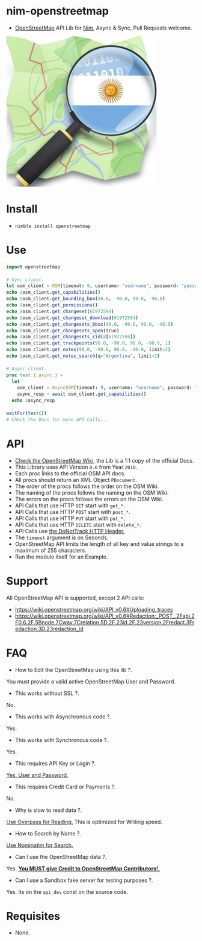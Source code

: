 # nim-openstreetmap

- [OpenStreetMap](https://openstreetmap.org) API Lib for [Nim](https://nim-lang.org), Async & Sync, Pull Requests welcome.

![OpenStreetMap](https://raw.githubusercontent.com/juancarlospaco/nim-overpass/master/osm.jpg "OpenStreetMap")


# Install

- `nimble install openstreetmap`


# Use

```nim
import openstreetmap

# Sync client.
let osm_client = OSM(timeout: 9, username: "username", password: "password")
echo $osm_client.get_capabilities()
echo $osm_client.get_bounding_box(90.0, -90.0, 90.0, -90.0)
echo $osm_client.get_permissions()
echo $osm_client.get_changeset(61972594)
echo $osm_client.get_changeset_download(61972594)
echo $osm_client.get_changesets_bbox(90.0, -90.0, 90.0, -90.0)
echo $osm_client.get_changesets_open(true)
echo $osm_client.get_changesets_cid(@[61972594])
echo $osm_client.get_trackpoints(90.0, -90.0, 90.0, -90.0, 1)
echo $osm_client.get_notes(90.0, -90.0, 90.0, -90.0, limit=2)
echo $osm_client.get_notes_search(q="Argentina", limit=2)

# Async client.
proc test {.async.} =
  let
    osm_client = AsyncOSM(timeout: 9, username: "username", password: "password")
    async_resp = await osm_client.get_capabilities()
  echo $async_resp

waitFor(test())
# Check the Docs for more API Calls...
```


# API

- [Check the OpenStreetMap Wiki](https://wiki.openstreetmap.org/wiki/API_v0.6), the Lib is a 1:1 copy of the official Docs.
- This Library uses API Version `0.6` from Year `2018`.
- Each proc links to the official OSM API docs.
- All procs should return an XML Object `PDocument`.
- The order of the procs follows the order on the OSM Wiki.
- The naming of the procs follows the naming on the OSM Wiki.
- The errors on the procs follows the errors on the OSM Wiki.
- API Calls that use HTTP `GET` start with `get_*`.
- API Calls that use HTTP `POST` start with `post_*`.
- API Calls that use HTTP `PUT` start with `put_*`.
- API Calls that use HTTP `DELETE` start with `delete_*`.
- API Calls use [the DoNotTrack HTTP Header.](https://en.wikipedia.org/wiki/Do_Not_Track)
- The `timeout` argument is on Seconds.
- OpenStreetMap API limits the length of all key and value strings to a maximum of 255 characters.
- Run the module itself for an Example.


# Support

All OpenStreetMap API is supported, except 2 API calls:

- https://wiki.openstreetmap.org/wiki/API_v0.6#Uploading_traces
- https://wiki.openstreetmap.org/wiki/API_v0.6#Redaction:_POST_.2Fapi.2F0.6.2F.5Bnode.7Cway.7Crelation.5D.2F.23id.2F.23version.2Fredact.3Fredaction.3D.23redaction_id


# FAQ

- How to Edit the OpenStreetMap using this lib ?.

You must provide a valid active OpenStreetMap User and Password.

- This works without SSL ?.

No.

- This works with Asynchronous code ?.

Yes.

- This works with Synchronous code ?.

Yes.

- This requires API Key or Login ?.

[Yes. User and Password.](https://www.openstreetmap.org/user/new)

- This requires Credit Card or Payments ?.

No.

- Why is slow to read data ?.

[Use Overpass for Reading.](https://github.com/juancarlospaco/nim-overpass#nim-overpass) This is optimized for Writing speed.

- How to Search by Name ?.

[Use Nominatim for Search.](https://github.com/juancarlospaco/nim-nominatim#nim-nominatim)

- Can I use the OpenStreetMap data ?.

Yes. [**You MUST give Credit to OpenStreetMap Contributors!.**](https://wiki.openstreetmap.org/wiki/Legal_FAQ#3a._I_would_like_to_use_OpenStreetMap_maps._How_should_I_credit_you.3F)

- Can I use a Sandbox fake server for testing purposes ?.

Yes. Its on the `api_dev` const on the source code.


# Requisites

- None.
